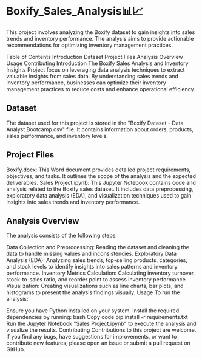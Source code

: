 # Boxify_Sales_Analysis📊📈 

This project involves analyzing the Boxify dataset to gain insights into sales trends and inventory performance. The analysis aims to provide actionable recommendations for optimizing inventory management practices.

Table of Contents
Introduction
Dataset
Project Files
Analysis Overview
Usage
Contributing
Introduction
The Boxify Sales Analysis and Inventory Insights Project focus on leveraging data analysis techniques to extract valuable insights from sales data. By understanding sales trends and inventory performance, businesses can optimize their inventory management practices to reduce costs and enhance operational efficiency.

## Dataset
The dataset used for this project is stored in the "Boxify Dataset - Data Analyst Bootcamp.csv" file. It contains information about orders, products, sales performance, and inventory levels.

## Project Files
Boxify.docx: This Word document provides detailed project requirements, objectives, and tasks. It outlines the scope of the analysis and the expected deliverables. Sales Project.ipynb: This Jupyter Notebook contains code and analysis related to the Boxify sales dataset. It includes data preprocessing, exploratory data analysis (EDA), and visualization techniques used to gain insights into sales trends and inventory performance.

## Analysis Overview
The analysis consists of the following steps:

Data Collection and Preprocessing: Reading the dataset and cleaning the data to handle missing values and inconsistencies. Exploratory Data Analysis (EDA): Analyzing sales trends, top-selling products, categories, and stock levels to identify insights into sales patterns and inventory performance. Inventory Metrics Calculation: Calculating inventory turnover, stock-to-sales ratio, and reorder point to assess inventory performance. Visualization: Creating visualizations such as line charts, bar plots, and histograms to present the analysis findings visually. Usage To run the analysis:

Ensure you have Python installed on your system. Install the required dependencies by running: bash Copy code pip install -r requirements.txt Run the Jupyter Notebook "Sales Project.ipynb" to execute the analysis and visualize the results. Contributing Contributions to this project are welcome. If you find any bugs, have suggestions for improvements, or want to contribute new features, please open an issue or submit a pull request on GitHub.
